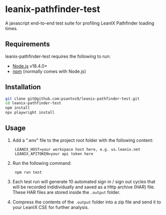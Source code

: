 leanix-pathfinder-test
========================

A javascript end-to-end test suite for profiling LeanIX Pathfinder loading times.

Requirements
------------

leanix-pathfinder-test requires the following to run:

  * [Node.js][node] v18.4.0+
  * [npm][npm] (normally comes with Node.js)

## Installation

```bash
git clone git@github.com:psantos9/leanix-pathfinder-test.git
cd leanix-pathfinder-test
npm install
npx playwright install
```

## Usage
1. Add a ".env" file to the project root folder with the following content:

        LEANIX_HOST=your workspace host here, e.g. us.leanix.net
        LEANIX_APITOKEN=your api token here

2. Run the following command:

        npm run test


3. Each test run will generate 10 automated sign in / sign out cycles that will be recorded indidividually and saved as a Http archive (HAR) file. These HAR files are stored inside the ```.output``` folder.

4. Compress the contents of the ```.output``` folder into a zip file and send it to your LeanIX CSE for further analysis.

[node]: https://nodejs.org/
[npm]: https://www.npmjs.com/